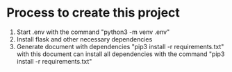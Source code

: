 # Process to create this project

1. Start .env with the command "python3 -m venv .env"
2. Install flask and other necessary dependencies
3. Generate document with dependencies "pip3 install -r requirements.txt" with this document can install all dependencies with the command "pip3 install -r requirements.txt"